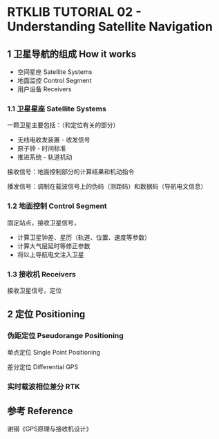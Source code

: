 # RTKLIB TUTORIAL 02 - Understanding Satellite Navigation

## 1 卫星导航的组成 How it works

* 空间星座 Satellite Systems
* 地面监控 Control Segment
* 用户设备 Receivers

### 1.1 卫星星座 Satellite Systems

一颗卫星主要包括：（和定位有关的部分）

* 无线电收发装置 - 收发信号
* 原子钟 - 时间标准
* 推进系统 - 轨道机动

接收信号：地面控制部分的计算结果和机动指令

播发信号：调制在载波信号上的伪码（测距码）和数据码（导航电文信息）


### 1.2 地面控制 Control Segment

固定站点，接收卫星信号，

* 计算卫星钟差、星历（轨道、位置、速度等参数）
* 计算大气层延时等修正参数
* 将以上导航电文注入卫星


### 1.3 接收机 Receivers

接收卫星信号，定位


## 2 定位 Positioning

### 伪距定位 Pseudorange Positioning

单点定位 Single Point Positioning

差分定位 Differential GPS


### 实时载波相位差分 RTK



## 参考 Reference

谢钢《GPS原理与接收机设计》